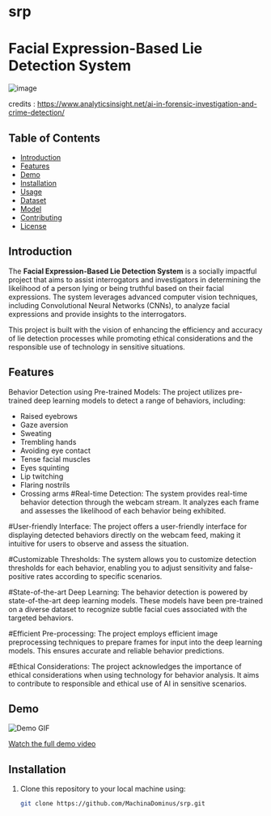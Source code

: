 # srp

# Facial Expression-Based Lie Detection System


![image](https://github.com/MachinaDominus/srp/assets/141066776/a1c3676b-0b2d-4a3a-9f83-1f0786ad2f97)

credits : https://www.analyticsinsight.net/ai-in-forensic-investigation-and-crime-detection/

## Table of Contents

- [Introduction](#introduction)
- [Features](#features)
- [Demo](#demo)
- [Installation](#installation)
- [Usage](#usage)
- [Dataset](#dataset)
- [Model](#model)
- [Contributing](#contributing)
- [License](#license)

## Introduction

The **Facial Expression-Based Lie Detection System** is a socially impactful project that aims to assist interrogators and investigators in determining the likelihood of a person lying or being truthful based on their facial expressions. The system leverages advanced computer vision techniques, including Convolutional Neural Networks (CNNs), to analyze facial expressions and provide insights to the interrogators.

This project is built with the vision of enhancing the efficiency and accuracy of lie detection processes while promoting ethical considerations and the responsible use of technology in sensitive situations.

## Features

Behavior Detection using Pre-trained Models: The project utilizes pre-trained deep learning models to detect a range of behaviors, including:

- Raised eyebrows
- Gaze aversion
- Sweating
- Trembling hands
- Avoiding eye contact
- Tense facial muscles
- Eyes squinting
- Lip twitching
- Flaring nostrils
- Crossing arms
#Real-time Detection: The system provides real-time behavior detection through the webcam stream. It analyzes each frame and assesses the likelihood of each behavior being exhibited.

#User-friendly Interface: The project offers a user-friendly interface for displaying detected behaviors directly on the webcam feed, making it intuitive for users to observe and assess the situation.

#Customizable Thresholds: The system allows you to customize detection thresholds for each behavior, enabling you to adjust sensitivity and false-positive rates according to specific scenarios.

#State-of-the-art Deep Learning: The behavior detection is powered by state-of-the-art deep learning models. These models have been pre-trained on a diverse dataset to recognize subtle facial cues associated with the targeted behaviors.

#Efficient Pre-processing: The project employs efficient image preprocessing techniques to prepare frames for input into the deep learning models. This ensures accurate and reliable behavior predictions.

#Ethical Considerations: The project acknowledges the importance of ethical considerations when using technology for behavior analysis. It aims to contribute to responsible and ethical use of AI in sensitive scenarios.



## Demo

![Demo GIF](demo.gif)

[Watch the full demo video](demo_video_link)

## Installation

1. Clone this repository to your local machine using:
   ```sh
   git clone https://github.com/MachinaDominus/srp.git
